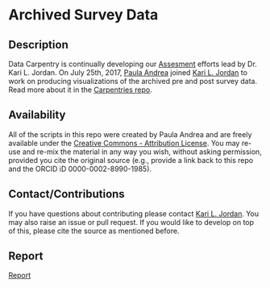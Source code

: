 # Archived Survey Data

## Description
Data Carpentry is continually developing our [Assesment](https://github.com/carpentries/assessment-projects) efforts lead by Dr. Kari L. Jordan. On July 25th, 2017, [Paula Andrea](https://twitter.com/orchid00) joined [Kari L. Jordan](https://twitter.com/DrKariLJordan) to work on producing visualizations of the archived pre and post survey data. Read more about it in the [Carpentries repo](https://github.com/carpentries/assessment-projects). 


## Availability

All of the scripts in this repo were created by Paula Andrea and are freely available under the [Creative Commons - Attribution License](https://creativecommons.org/licenses/by/4.0/). You may re-use and re-mix the material in any way you wish, without asking permission, provided you cite the original source (e.g., provide a link back to this repo and the ORCID iD 0000-0002-8990-1985).


## Contact/Contributions

If you have questions about contributing please contact [Kari L. Jordan](mailto:kariljordan@carpentries.org). You may also raise an issue or pull request. If you would like to develop on top of this, please cite the source as mentioned before.

## Report
[Report](https://carpentries.github.io/assessment/data-carpentry/pre-and-post/archived-survey-analysis/archived_survey_report.html)
